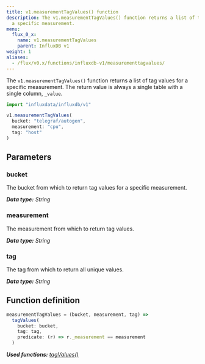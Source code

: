 ```yaml
---
title: v1.measurementTagValues() function
description: The v1.measurementTagValues() function returns a list of tag values for
  a specific measurement.
menu:
  flux_0_x:
    name: v1.measurementTagValues
    parent: InfluxDB v1
weight: 1
aliases:
  - /flux/v0.x/functions/influxdb-v1/measurementtagvalues/
---
```


The `v1.measurementTagValues()` function returns a list of tag values for a specific measurement.
The return value is always a single table with a single column, `_value`.



```js
import "influxdata/influxdb/v1"

v1.measurementTagValues(
  bucket: "telegraf/autogen",
  measurement: "cpu",
  tag: "host"
)
```

## Parameters

### bucket
The bucket from which to return tag values for a specific measurement.

_**Data type:** String_

### measurement
The measurement from which to return tag values.

_**Data type:** String_

### tag
The tag from which to return all unique values.

_**Data type:** String_


## Function definition
```js
measurementTagValues = (bucket, measurement, tag) =>
  tagValues(
    bucket: bucket,
    tag: tag,
    predicate: (r) => r._measurement == measurement
  )
```

_**Used functions:**
[tagValues()](/flux/v0.x/stdlib/influxdb-v1/tagvalues)_

